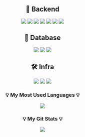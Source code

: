 <div align="center">

  <h2>🧩 Backend</h2>
  <img src="https://img.shields.io/badge/Java-007396?style=flat&logo=java&logoColor=white"/>
  <img src="https://img.shields.io/badge/Spring%20Boot-6DB33F?style=flat&logo=springboot&logoColor=white"/>
  <img src="https://img.shields.io/badge/JavaScript-F7DF1E?style=flat&logo=javascript&logoColor=black"/>
  <img src="https://img.shields.io/badge/React-61DAFB?style=flat&logo=react&logoColor=black"/>
  <img src="https://img.shields.io/badge/Flutter-02569B?style=flat&logo=flutter&logoColor=white"/>
  <img src="https://img.shields.io/badge/Python-3776AB?style=flat&logo=python&logoColor=white"/>
  <img src="https://img.shields.io/badge/Flask-000000?style=flat&logo=flask&logoColor=white"/>

  <h2>💾 Database</h2>
  <img src="https://img.shields.io/badge/MySQL-4479A1?style=flat&logo=mysql&logoColor=white"/>
  <img src="https://img.shields.io/badge/MariaDB-003545?style=flat&logo=mariadb&logoColor=white"/>
  <img src="https://img.shields.io/badge/Redis-DC382D?style=flat&logo=redis&logoColor=white"/>

  <h2>🛠 Infra</h2>
  <img src="https://img.shields.io/badge/AWS-232F3E?style=flat&logo=amazonaws&logoColor=white"/>
  <img src="https://img.shields.io/badge/Nginx-009639?style=flat&logo=nginx&logoColor=white"/>
  <img src="https://img.shields.io/badge/GitHub-181717?style=flat&logo=github&logoColor=white"/>

</div>

<h3 align="center">💡 My Most Used Languages 💡</h3>
<p align="center">
  <a href="https://github.com/네깃허브닉네임">
    <img align="center" 
         src="https://github-readme-stats.vercel.app/api/top-langs/?username=shiroHSG&layout=compact&show_icons=true&theme=dark&hide_title=false&hide=jupyter%20notebook,Dart" />
  </a>
</p>

<h3 align="center">💡 My Git Stats 💡</h3>
<p align="center">
  <a href="https://github.com/네깃허브닉네임">
    <img align="center" 
         src="https://github-readme-stats.vercel.app/api?username=shiroHSG&show_icons=true&include_all_commits=true&theme=dark&hide_title=false&hide=prs,issues" />
  </a>
</p>


<!--
**shiroHSG/shiroHSG** is a ✨ _special_ ✨ repository because its `README.md` (this file) appears on your GitHub profile.

Here are some ideas to get you started:

- 🔭 I’m currently working on ...
- 🌱 I’m currently learning ...
- 👯 I’m looking to collaborate on ...
- 🤔 I’m looking for help with ...
- 💬 Ask me about ...
- 📫 How to reach me: ...
- 😄 Pronouns: ...
- ⚡ Fun fact: ...
-->
